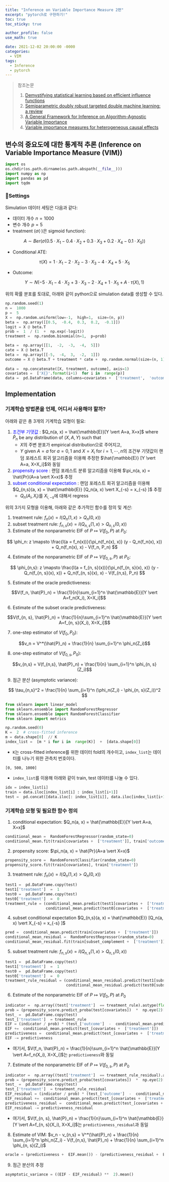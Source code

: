 ```yaml
---
title: "Inference on Variable Importance Measure 2편"
excerpt: "pytorch로 구현하기!"
toc: true
toc_sticky: true

author_profile: false
use_math: true

date: 2021-12-02 20:00:00 -0000
categories: 
  - VIM
tags:
  - Inference
  - pytorch
---
```



> 참조논문
> 1. [Demystifying statistical learning based on efficient influence functions](https://arxiv.org/abs/2107.00681)
> 2. [Semiparametric doubly robust targeted double machine learning: a review](https://arxiv.org/abs/2203.06469)
> 3. [A General Framework for Inference on Algorithm-Agnostic Variable Importance](https://www.tandfonline.com/doi/full/10.1080/01621459.2021.2003200)
> 4. [Variable importance measures for heterogeneous causal effects](https://arxiv.org/pdf/2204.06030.pdf)

## 변수의 중요도에 대한 통계적 추론 (Inference on Variable Importance Measure (VIM))

```python
import os
os.chdir(os.path.dirname(os.path.abspath(__file__)))
import numpy as np
import pandas as pd
import tqdm
```

### Settings

Simulation 데이터 세팅은 다음과 같다:

- 데이터 개수 $n = 1000$
- 변수 개수 $p = 5$
- treatment ($\sigma(\cdot)$은 sigmoid function):  

$$A \sim Ber(\sigma(0.5 \cdot X_1 -0.4 \cdot X_2 + 0.3 \cdot X_3 + 0.2 \cdot X_4 -0.1 \cdot X_5))$$

- Conditional ATE: 

$$\tau(X) = 1 \cdot X_1 -2 \cdot X_2 -3 \cdot X_3 -4 \cdot X_4 +5 \cdot X_5$$

- Outcome: 

$$Y \sim N(-5 \cdot X_1 -4 \cdot X_2 + 3 \cdot X_3 -2 \cdot X_4 +1 \cdot X_5 + A \cdot \tau(X), 1)$$


위의 확률 분포를 토대로, 아래와 같이 python으로 simulation data를 생성할 수 있다.

```python
np.random.seed(1)
n =  1000
p =  5
X =  np.random.uniform(low=-1,  high=1,  size=(n, p))
beta =  np.array([[0.5,  -0.4,  0.3,  0.2,  -0.1]])
logit = X @ beta.T
prob =  1  / (1  +  np.exp(-logit))
treatment =  np.random.binomial(n=1,  p=prob)

beta =  np.array([[1,  -2,  -3,  -4,  5]])
cate = X @ beta.T
beta =  np.array([[-5,  -4,  3,  -2,  1]])
outcome = X @ beta.T + treatment * cate +  np.random.normal(size=(n, 1))
  
data =  np.concatenate([X, treatment, outcome], axis=1)
covariates =  ['X{}'.format(i+1)  for i in  range(p)]
data =  pd.DataFrame(data, columns=covariates +  ['treatment',  'outcome'])
```

## Implementation

### 기계학습 방법론을 언제, 어디서 사용해야 할까?

아래와 같은 총 3개의 기계학습 모형이 필요:

1. <span style="color:blue">조건부 기댓값</span> : $Q_n(a, x) = \hat{\mathbb{E}}[Y \vert A=a, X=x]$ where $\hat{P}_n$ be any distribution of $(X, A, Y)$ such that
	- $X$의 주변 분포가 empirical distribution으로 주어지고,
	- $Y$ given $A = a$ for $a = 0, 1$ and $X = X_i$ for $i = 1, \cdots, n$의 조건부 기댓값이 랜덤 포레스트 회귀 알고리즘을 이용해 추정한 $\hat{\mathbb{E}} [Y \vert A=a, X=X_i]$와 동일
2. <span style="color:blue">propensity score</span> : 랜덤 포레스트 분류 알고리즘을 이용해 $\pi_n(a, x) = \hat{Pr}(A=a \vert X=x)$ 추정
3. <span style="color:blue">subset conditional expectation</span> : 랜덤 포레스트 회귀 알고리즘을 이용해 $Q_{n,s}(a, x) = \hat{\mathbb{E}} [Q_n(a, x) \vert X_{-s} = x_{-s} ]$  추정
	- $Q_n(A_i, X_i)$를 $X_{i, -s}$에 대해서 regress

위의 3가지 모형을 이용해, 아래와 같은 추가적인 함수를 정의 및 계산:

1. treatment rule: $f_n(x) = I(Q_n(1, x) > Q_n(0, x))$
2. subset treatment rule: $f_{n, s}(x) = I(Q_{n, s}(1, x) > Q_{n, s}(0, x))$
3. Estimate of the nonparametric EIF of $P \mapsto V(f_0, P)$ at $P_0$:

$$
\phi_n: z \mapsto \frac{I(a = f_n(x))}{\pi_n(f_n(x), x)} (y - Q_n(f_n(x), x)) + Q_n(f_n(x), x) - V(f_n, P_n) 
$$

4. Estimate of the nonparametric EIF of $P \mapsto V(f_{0, s}, P)$ at $P_0$:

$$
\phi_{n,s}: z \mapsto \frac{I(a = f_{n, s}(x))}{\pi_n(f_{n, s}(x), x)} (y - Q_n(f_{n, s}(x), x)) + Q_n(f_{n, s}(x), x) - V(f_{n,s}, P_n) 
$$

5. Estimate of the oracle predictiveness:

$$V(f_n, \hat{P}_n) = \frac{1}{n}\sum_{i=1}^n \hat{\mathbb{E}}[Y \vert A=f_n(X_i), X=X_i]$$

6. Estimate of the subset oracle predictiveness:

$$V(f_{n, s}, \hat{P}_n) = \frac{1}{n}\sum_{i=1}^n \hat{\mathbb{E}}[Y \vert A=f_{n, s}(X_i), X=X_i]$$

7. one-step estimator of $V(f_0, P_0)$: 

$$v_n = V^*(\hat{P}_n) + \frac{1}{n} \sum_{i=1}^n \phi_n(Z_i)$$

8. one-step estimator of $V(f_{0, s}, P_0)$: 

$$v_{n,s} = V(f_{n,s}, \hat{P}_n) + \frac{1}{n} \sum_{i=1}^n \phi_{n, s}(Z_i)$$

9. 점근 분산 (asymptotic variance):
 
$$
\tau_{n,s}^2 = \frac{1}{n} \sum_{i=1}^n (\phi_n(Z_i) - \phi_{n, s}(Z_i))^2
$$

```python
from sklearn import linear_model
from sklearn.ensemble import RandomForestRegressor
from sklearn.ensemble import RandomForestClassifier
from sklearn import metrics

np.random.seed(0)
K =  2  # cross-fitted inference
m = data.shape[0]  // K
index_list =  [m * i for i in  range(K)]  +  [data.shape[0]]
```

- `K`는 cross-fitted inference를 위한 데이터 fold의 개수이고, `index_list`는 데이터를 나누기 위한 관측치 번호이다.
```
[0, 500, 1000]
```
- `index_list`를 이용해 아래와 같이 train, test 데이터를 나눌 수 있다.
```python
idx = index_list[i]
train = data.iloc[index_list[i] : index_list[i+1]]
test =  pd.concat([data.iloc[: index_list[i]], data.iloc[index_list[i+1] : ]], axis=0)
```

### 기계학습 모형 및 필요한 함수 정의

1. conditional expectation: $Q_n(a, x) = \hat{\mathbb{E}}[Y \vert A=a, X=x]$
```python
conditional_mean =  RandomForestRegressor(random_state=0)
conditional_mean.fit(train[covariates +  ['treatment']], train['outcome'])
```

2. propensity score: $\pi_n(a, x) = \hat{Pr}(A=a \vert X=x)$
```python
propensity_score =  RandomForestClassifier(random_state=0)
propensity_score.fit(train[covariates], train['treatment'])
```

3. treatment rule: $f_n(x) = I(Q_n(1, x) > Q_n(0, x))$
```python
test1 =  pd.DataFrame.copy(test)
test1['treatment']  =  1
test0 =  pd.DataFrame.copy(test)
test0['treatment']  =  0
treatment_rule = (conditional_mean.predict(test1[covariates +  ['treatment']])  >
				  conditional_mean.predict(test0[covariates +  ['treatment']])).astype(int)
```

4. subset conditional expectation $Q_{n,s}(a, x) = \hat{\mathbb{E}} [Q_n(a, x) \vert X_{-s} = x_{-s} ]$
```python
pred =  conditional_mean.predict(train[covariates +  ['treatment']])
conditional_mean_residual =  RandomForestRegressor(random_state=0)
conditional_mean_residual.fit(train[subset_complement +  ['treatment']], pred)
```

5. subset treatment rule: $f_{n, s}(x) = I(Q_{n, s}(1, x) > Q_{n, s}(0, x))$
```python
test1 =  pd.DataFrame.copy(test)
test1['treatment']  =  1
test0 =  pd.DataFrame.copy(test)
test0['treatment']  =  0
treatment_rule_residual = (conditional_mean_residual.predict(test1[subset_complement +  ['treatment']])  >
						   conditional_mean_residual.predict(test0[subset_complement +  ['treatment']])).astype(int)
```

6. Estimate of the nonparametric EIF of $P \mapsto V(f_0, P)$ at $P_0$
```python
indicator =  np.array((test['treatment']  == treatment_rule).astype(float))
prob = (propensity_score.predict_proba(test[covariates])  *  np.eye(2)[treatment_rule]).sum(axis=1)
test_ =  pd.DataFrame.copy(test)
test_['treatment']  = treatment_rule
EIF = (indicator / prob) * (test_['outcome']  -  conditional_mean.predict(test_[covariates +  ['treatment']]))
EIF +=  conditional_mean.predict(test_[covariates +  ['treatment']])
predictiveness =  conditional_mean.predict(test_[covariates +  ['treatment']]).mean()
EIF -= predictiveness
```

- 여기서, $V(f_n, \hat{P}_n) = \frac{1}{n}\sum_{i=1}^n \hat{\mathbb{E}}[Y \vert A=f_n(X_i), X=X_i]$는 `predictiveness`와 동일

7. Estimate of the nonparametric EIF of $P \mapsto V(f_{0, s}, P)$ at $P_0$
```python
indicator =  np.array((test['treatment']  == treatment_rule_residual).astype(float))
prob = (propensity_score.predict_proba(test[covariates])  *  np.eye(2)[treatment_rule_residual]).sum(axis=1)
test_ =  pd.DataFrame.copy(test)
test_['treatment']  = treatment_rule_residual
EIF_residual = (indicator / prob) * (test_['outcome']  -  conditional_mean.predict(test_[covariates +  ['treatment']]))
EIF_residual +=  conditional_mean.predict(test_[covariates +  ['treatment']])
predictiveness_residual =  conditional_mean.predict(test_[covariates +  ['treatment']]).mean()
EIF_residual -= predictiveness_residual
```

- 여기서, $V(f_{n, s}, \hat{P}_n) = \frac{1}{n}\sum_{i=1}^n \hat{\mathbb{E}}[Y \vert A=f_{n, s}(X_i), X=X_i]$는 `predictiveness_residual`과 동일

8. Estimate of VIM: $v_n - v_{n,s} = V^*(\hat{P}_n) + \frac{1}{n} \sum_{i=1}^n \phi_n(Z_i) - V(f_{n,s}, \hat{P}_n) + \frac{1}{n} \sum_{i=1}^n \phi_{n, s}(Z_i)$
```python
oracle = (predictiveness +  EIF.mean()) - (predictiveness_residual +  EIF_residual.mean())
```

9. 점근 분산의 추정
```python
asymptotic_variance = ((EIF - EIF_residual) **  2).mean()
``` 
<!--stackedit_data:
eyJoaXN0b3J5IjpbMzQ5NzA2NTA4LC0yMDg2ODExNTgyLC0xNz
gzMjgzMDQ3LDE4Mzc4NjA4MjIsMjA1MDk3OTE1OCw2ODAzNzU2
NjhdfQ==
-->